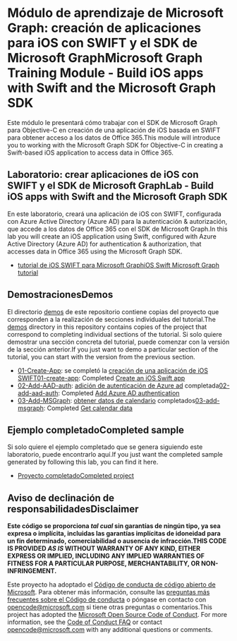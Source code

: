 # <a name="microsoft-graph-training-module---build-ios-apps-with-swift-and-the-microsoft-graph-sdk"></a><span data-ttu-id="9ecbe-101">Módulo de aprendizaje de Microsoft Graph: creación de aplicaciones para iOS con SWIFT y el SDK de Microsoft Graph</span><span class="sxs-lookup"><span data-stu-id="9ecbe-101">Microsoft Graph Training Module - Build iOS apps with Swift and the Microsoft Graph SDK</span></span>

<span data-ttu-id="9ecbe-102">Este módulo le presentará cómo trabajar con el SDK de Microsoft Graph para Objective-C en creación de una aplicación de iOS basada en SWIFT para obtener acceso a los datos de Office 365.</span><span class="sxs-lookup"><span data-stu-id="9ecbe-102">This module will introduce you to working with the Microsoft Graph SDK for Objective-C in creating a Swift-based iOS application to access data in Office 365.</span></span>

## <a name="lab---build-ios-apps-with-swift-and-the-microsoft-graph-sdk"></a><span data-ttu-id="9ecbe-103">Laboratorio: crear aplicaciones de iOS con SWIFT y el SDK de Microsoft Graph</span><span class="sxs-lookup"><span data-stu-id="9ecbe-103">Lab - Build iOS apps with Swift and the Microsoft Graph SDK</span></span>

<span data-ttu-id="9ecbe-104">En este laboratorio, creará una aplicación de iOS con SWIFT, configurada con Azure Active Directory (Azure AD) para la autenticación & autorización, que accede a los datos de Office 365 con el SDK de Microsoft Graph.</span><span class="sxs-lookup"><span data-stu-id="9ecbe-104">In this lab you will create an iOS application using Swift, configured with Azure Active Directory (Azure AD) for authentication & authorization, that accesses data in Office 365 using the Microsoft Graph SDK.</span></span>

- [<span data-ttu-id="9ecbe-105">tutorial de iOS SWIFT para Microsoft Graph</span><span class="sxs-lookup"><span data-stu-id="9ecbe-105">iOS Swift Microsoft Graph tutorial</span></span>](https://docs.microsoft.com/graph/tutorials/ios-swift)

## <a name="demos"></a><span data-ttu-id="9ecbe-106">Demostraciones</span><span class="sxs-lookup"><span data-stu-id="9ecbe-106">Demos</span></span>

<span data-ttu-id="9ecbe-107">El directorio [demos](./demos) de este repositorio contiene copias del proyecto que corresponden a la realización de secciones individuales del tutorial.</span><span class="sxs-lookup"><span data-stu-id="9ecbe-107">The [demos](./demos) directory in this repository contains copies of the project that correspond to completing individual sections of the tutorial.</span></span> <span data-ttu-id="9ecbe-108">Si solo quiere demostrar una sección concreta del tutorial, puede comenzar con la versión de la sección anterior.</span><span class="sxs-lookup"><span data-stu-id="9ecbe-108">If you just want to demo a particular section of the tutorial, you can start with the version from the previous section.</span></span>

- <span data-ttu-id="9ecbe-109">[01-Create-App](demos/01-create-app): se completó la [creación de una aplicación de iOS SWIFT](https://docs.microsoft.com/graph/tutorials/ios-swift?tutorial-step=1)</span><span class="sxs-lookup"><span data-stu-id="9ecbe-109">[01-create-app](demos/01-create-app): Completed [Create an iOS Swift app](https://docs.microsoft.com/graph/tutorials/ios-swift?tutorial-step=1)</span></span>
- <span data-ttu-id="9ecbe-110">[02-Add-AAD-auth](demos/02-add-aad-auth): [adición de autenticación de Azure ad](https://docs.microsoft.com/graph/tutorials/ios-swift?tutorial-step=3) completada</span><span class="sxs-lookup"><span data-stu-id="9ecbe-110">[02-add-aad-auth](demos/02-add-aad-auth): Completed [Add Azure AD authentication](https://docs.microsoft.com/graph/tutorials/ios-swift?tutorial-step=3)</span></span>
- <span data-ttu-id="9ecbe-111">[03-Add-MSGraph](demos/03-add-msgraph): [obtener datos de calendario](https://docs.microsoft.com/graph/tutorials/ios-swift?tutorial-step=4) completados</span><span class="sxs-lookup"><span data-stu-id="9ecbe-111">[03-add-msgraph](demos/03-add-msgraph): Completed [Get calendar data](https://docs.microsoft.com/graph/tutorials/ios-swift?tutorial-step=4)</span></span>

## <a name="completed-sample"></a><span data-ttu-id="9ecbe-112">Ejemplo completado</span><span class="sxs-lookup"><span data-stu-id="9ecbe-112">Completed sample</span></span>

<span data-ttu-id="9ecbe-113">Si solo quiere el ejemplo completado que se genera siguiendo este laboratorio, puede encontrarlo aquí.</span><span class="sxs-lookup"><span data-stu-id="9ecbe-113">If you just want the completed sample generated by following this lab, you can find it here.</span></span>

- [<span data-ttu-id="9ecbe-114">Proyecto completado</span><span class="sxs-lookup"><span data-stu-id="9ecbe-114">Completed project</span></span>](demos/03-add-msgraph)

## <a name="disclaimer"></a><span data-ttu-id="9ecbe-115">Aviso de declinación de responsabilidades</span><span class="sxs-lookup"><span data-stu-id="9ecbe-115">Disclaimer</span></span>

<span data-ttu-id="9ecbe-116">**Este código se proporciona _tal cual_ sin garantías de ningún tipo, ya sea expresa o implícita, incluidas las garantías implícitas de idoneidad para un fin determinado, comerciabilidad o ausencia de infracción.**</span><span class="sxs-lookup"><span data-stu-id="9ecbe-116">**THIS CODE IS PROVIDED _AS IS_ WITHOUT WARRANTY OF ANY KIND, EITHER EXPRESS OR IMPLIED, INCLUDING ANY IMPLIED WARRANTIES OF FITNESS FOR A PARTICULAR PURPOSE, MERCHANTABILITY, OR NON-INFRINGEMENT.**</span></span>

<span data-ttu-id="9ecbe-p102">Este proyecto ha adoptado el [Código de conducta de código abierto de Microsoft](https://opensource.microsoft.com/codeofconduct/). Para obtener más información, consulte las [preguntas más frecuentes sobre el Código de conducta](https://opensource.microsoft.com/codeofconduct/faq/) o póngase en contacto con [opencode@microsoft.com](mailto:opencode@microsoft.com) si tiene otras preguntas o comentarios.</span><span class="sxs-lookup"><span data-stu-id="9ecbe-p102">This project has adopted the [Microsoft Open Source Code of Conduct](https://opensource.microsoft.com/codeofconduct/). For more information, see the [Code of Conduct FAQ](https://opensource.microsoft.com/codeofconduct/faq/) or contact [opencode@microsoft.com](mailto:opencode@microsoft.com) with any additional questions or comments.</span></span>
